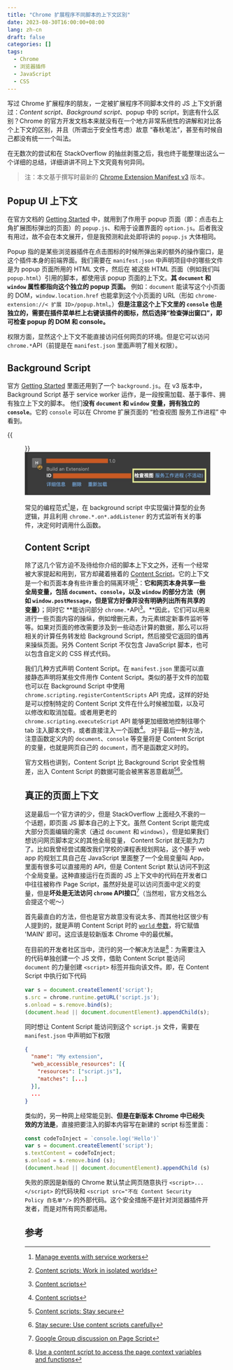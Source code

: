 ```yaml
---
title: "Chrome 扩展程序不同脚本的上下文区别"
date: 2023-08-30T16:00:00+08:00
lang: zh-cn
draft: false
categories: []
tags:
  - Chrome
  - 浏览器插件
  - JavaScript
  - CSS
---
```


写过 Chrome 扩展程序的朋友，一定被扩展程序不同脚本文件的 JS 上下文折磨过：*Content script*、*Background script*、popup 中的 script，到底有什么区别？Chrome 的官方开发文档本来就没有在一个地方非常系统性的讲解和对比各个上下文的区别，并且（所谓出于安全性考虑）故意 “春秋笔法”，甚至有时候自己都没有统一一个叫法。

在无数次的尝试和在 StackOverflow 的抽丝剥茧之后，我也终于能整理出这么一个详细的总结，详细讲讲不同上下文究竟有何异同。

> 注：本文基于撰写时最新的 [Chrome Extension Manifest v3](https://developer.chrome.com/docs/extensions/mv3/intro/) 版本。

## Popup UI 上下文

在官方文档的 [Getting Started](https://developer.chrome.com/docs/extensions/mv3/getstarted/) 中，就用到了作用于 popup 页面（即：点击右上角扩展图标弹出的页面）的 `popup.js`、和用于设置界面的 `option.js`。后者我没有用过，故不会在本文展开，但是我预测和此处即将讲的 `popup.js` 大体相同。

Popup 指的是某些浏览器插件在点击图标的时候所弹出来的额外的操作窗口，是这个插件本身的前端界面。我们需要在 `manifest.json` 中声明项目中的哪些文件是为 popup 页面所用的 HTML 文件，然后在
被这些 HTML 页面（例如我们叫 `popup.html`）引用的脚本，都使用该 popup 页面的上下文。**其 `document` 和 `window` 属性都指向这个独立的 popup 页面。**
例如：`document` 能读写这个小页面的 DOM，`window.location.href` 也能拿到这个小页面的 URL（形如 `chrome-extension://< 扩展 ID>/popup.html`。）**但是注意这个上下文里的 `console` 也是独立的，需要在插件菜单栏上右键该插件的图标，然后选择“检查弹出窗口”，即可检查 popup 的 DOM 和 console。**

权限方面，显然这个上下文不能直接访问任何网页的环境。但是它可以访问 `chrome.*`API（前提是在 `manifest.json` 里面声明了相关权限）。

## Background Script

官方 [Getting Started](https://developer.chrome.com/docs/extensions/mv3/getstarted/) 里面还用到了一个 `background.js`。在 v3 版本中，Background Script 基于 service worker 运作，是一段按需加载、基于事件、拥有独立上下文的脚本。
他们**没有 `document` 和 `window` 变量，拥有独立的 `console`**。它的 `console` 可以在 Chrome 扩展页面的 “检查视图 服务工作进程” 中看到。

{{<figure src="background-script.jpg" alt="Chrome 扩展页面的“检查视图 服务工作进程”" width="350">}}
![](background-script.jpg)

常见的编程范式[^1]是，在 background script 中实现偏计算型的业务逻辑，并且利用 `chrome.*.on*.addListener` 的方式监听有关的事件，决定何时调用什么函数。

## Content Script

除了这几个官方迫不及待给你介绍的脚本上下文之外，还有一个经常被大家提起和用到，官方却藏着掖着的 [Content Script](https://developer.chrome.com/docs/extensions/mv3/content_scripts/#isolated_world)。它的上下文是一个和页面本身有些许重合的隔离环境[^4]：**它和网页本身共享一些全局变量，包括 `document`、`console`，以及 `window` 的部分方法（例如 `window.postMessage`，但是官方好像并没有明确列出所有共享的变量）**；同时它 **能访问部分 `chrome.*`API[^3]。**因此，它们可以用来进行一些页面内容的操纵，例如增删元素，为元素绑定新事件监听等等。如果对页面的修改需要涉及到一些动态计算的数据，那么可以将相关的计算任务转发给 Background Script，然后接受它返回的值再来操纵页面。另外 Content Script 不仅包含 JavaScript 脚本，也可以包含自定义的 CSS 样式代码。

我们几种方式声明 Content Script。在 `manifest.json` 里面可以直接静态声明将某些文件用作 Content Script。类似的基于文件的加载也可以在 Background Script 中使用 `chrome.scripting.registerContentScripts` API 完成，这样的好处是可以控制特定的 Content Script 文件在什么时候被加载，以及可以修改和取消加载。或者用更老的 `chrome.scripting.executeScript` API 能够更加细致地控制往哪个 tab 注入脚本文件，或者直接注入一个函数[^3]。
对于最后一种方法，注意函数定义内的 `document`、`console` 等变量将是 Content Script 的变量，也就是网页自己的 `document`，而不是函数定义时的。

官方文档也讲到，Content Script 比 Background Script 安全性稍差，出入 Content Script 的数据可能会被黑客恶意截胡[^5][^6]。

## 真正的页面上下文

这是最后一个官方讲的少，但是 StackOverflow 上面经久不衰的一个话题，即页面 JS 脚本自己的上下文。虽然 Content Script 能完成大部分页面编辑的需求（通过 `document` 和 `windows`），但是如果我们想访问网页脚本定义的其他全局变量， Content Script 就无能为力了。比如我曾经尝试魔改我们学校的课程表规划网站，这个基于 web app 的规划工具自己在 JavaScript 里面整了一个全局变量叫 App，里面有很多可以直接用的 API，但是 Content Script 默认访问不到这个全局变量。这种直接运行在页面的 JS 上下文中的代码在开发者口中往往被称作 Page Script，虽然好处是可以访问页面中定义的变量，但是**坏处是无法访问 `chrome` API接口**[^8]（当然啦，官方文档怎么会提这个呢～）

首先最直白的方法，但也是官方故意没有说太多、而其他社区很少有人提到的，就是声明 Content Script 时的 [`world` 参数](https://developer.chrome.com/docs/extensions/reference/scripting/#type-ScriptInjection)，将它赋值 'MAIN' 即可。这应该是较新版本 Chrome 中的最优解。

在目前的开发者社区当中，流行的另一个解决方法是[^7]：为需要注入的代码单独创建一个 JS 文件，借助 Content Script 能访问 `document` 的力量创建 `<script>` 标签并指向该文件。即，在 Content Script 中执行如下代码
```js
var s = document.createElement('script');
s.src = chrome.runtime.getURL('script.js');
s.onload = s.remove.bind(s);
(document.head || document.documentElement).appendChild(s);
```
同时想让 Content Script 能访问到这个 `script.js` 文件，需要在 `manifest.json` 中声明如下权限
```json
{
  "name": "My extension",
  "web_accessible_resources": [{
    "resources": ["script.js"],
    "matches": [...]
  }],
  ...
}
```

类似的，另一种网上经常能见到、**但是在新版本 Chrome 中已经失效的方法是**，直接把要注入的脚本内容写在新建的 script 标签里面：
```js
const codeToInject = `console.log('Hello')`
var s = document.createElement('script');
s.textContent = codeToInject;
s.onload = s.remove.bind (s);
(document.head || document.documentElement).appendChild (s);
```

失败的原因是新版的 Chrome 默认禁止网页随意执行 `<script>...</script>` 的代码块和 `<script src="不在 Content Security Policy 白名单"/>` 的外部代码。这个安全措施不是针对浏览器插件开发者，而是对所有网页都适用。

## 参考
[^1]: [Manage events with service workers](https://developer.chrome.com/docs/extensions/mv3/service_workers/)
[^2]: [API Reference: chrome.scripting](https://developer.chrome.com/docs/extensions/reference/scripting/#method-executeScript)
[^3]: [Content scripts](https://developer.chrome.com/docs/extensions/mv3/content_scripts/)
[^4]: [Content scripts: Work in isolated worlds](https://developer.chrome.com/docs/extensions/mv3/content_scripts/#isolated_world)
[^5]: [Content scripts: Stay secure](https://developer.chrome.com/docs/extensions/mv3/content_scripts/#security)
[^6]: [Stay secure: Use content scripts carefully](https://developer.chrome.com/docs/extensions/mv3/security/#content_scripts)
[^7]: [Use a content script to access the page context variables and functions](https://stackoverflow.com/questions/9515704/use-a-content-script-to-access-the-page-context-variables-and-functions)
[^8]: [Google Group discussion on Page Script](https://groups.google.com/a/chromium.org/g/chromium-extensions/c/_zKyp9XvIzY/m/Pra2efOnAgAJ)